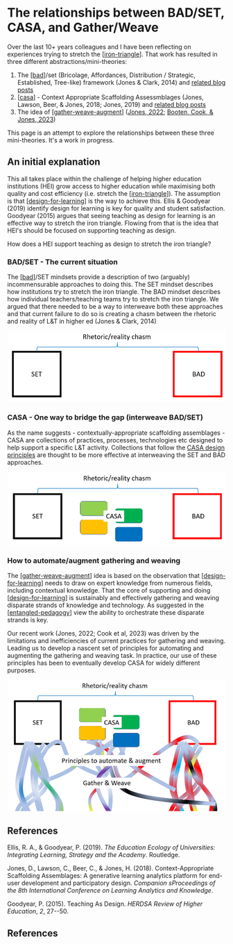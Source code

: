 <!--
 Copyright (C) 2023 David Jones
 
 This file is part of memex.
 
 memex is free software: you can redistribute it and/or modify
 it under the terms of the GNU General Public License as published by
 the Free Software Foundation, either version 3 of the License, or
 (at your option) any later version.
 
 memex is distributed in the hope that it will be useful,
 but WITHOUT ANY WARRANTY; without even the implied warranty of
 MERCHANTABILITY or FITNESS FOR A PARTICULAR PURPOSE.  See the
 GNU General Public License for more details.
 
 You should have received a copy of the GNU General Public License
 along with memex.  If not, see <http://www.gnu.org/licenses/>.
-->

# The relationships between BAD/SET, CASA, and Gather/Weave

Over the last 10+ years colleagues and I have been reflecting on experiences trying to stretch the [[iron-triangle]]. That work has resulted in three different abstractions/mini-theories:

1. The [[bad]]/set (Bricolage, Affordances, Distribution / Strategic, Established, Tree-like) framework (Jones & Clark, 2014) and [related blog posts](https://djon.es/blog/category/bad/)
2. [[casa]] - Context Appropriate Scaffolding Assessmblages (Jones, Lawson, Beer, & Jones, 2018; Jones, 2019) and [related blog posts](https://djon.es/blog/category/casa/)
3. The idea of [[gather-weave-augment]] ([Jones, 2022](https://djon.es/blog/2022/10/10/orchestrating-entangled-relations-to-stretch-the-iron-triangle-observations-from-an-lms-migration/#poster); [Booten, Cook, & Jones, 2023](https://djon.es/blog/2023/02/09/gathers-weavers-and-augmenters-three-principles-for-dynamic-and-sustainable-delivery-of-quality-learning-and-teaching/))

This page is an attempt to explore the relationships between these three mini-theories.  It's a work in progress.

## An initial explanation 

This all takes place within the challenge of helping higher education institutions (HEI) grow access to higher education while maximising both quality and cost efficiency (i.e. stretch the [[iron-triangle]]). The assumption is that [[design-for-learning]] is the way to achieve this. Ellis & Goodyear (2019) identify design for learning is key for quality and student satisfaction. Goodyear (2015) argues that seeing teaching as design for learning is an effective way to stretch the iron triangle. Flowing from that is the idea that HEI's should be focused on supporting teaching as design. 

How does a HEI support teaching as design to stretch the iron triangle?

### BAD/SET - The current situation

The [[bad]]/SET mindsets provide a description of two (arguably) incommensurable approaches to doing this. The SET mindset describes how institutions try to stretch the iron triangle. The BAD mindset describes how individual teachers/teaching teams try to stretch the iron triangle. We argued that there needed to be a way to interweave both these approaches and that current failure to do so is creating a chasm between the rhetoric and reality of L&T in higher ed (Jones & Clark, 2014)

![Illustration of the chasm between the SET/BAD approaches. Two rectangles (labelled BAD and SET) are separate by a chasm](images/bad-set-chasm.png)

### CASA - One way to bridge the gap (interweave BAD/SET)

As the name suggests - contextually-appropriate scaffolding assemblages - CASA are collections of practices, processes, technologies etc designed to help support a specific L&T activity. Collections that follow the [CASA design principles](https://djon.es/blog/2019/08/08/exploring-knowledge-reuse-in-design-for-digital-learning-tweaks-h5p-constructive-templates-and-casa/#initial-design-principles-adr-stage-4) are thought to be more effective at interweaving the SET and BAD approaches.

![The chasm between BAD and SET rectangles are filled by numerous figures representing CASA](images/bad-set-casa.png)

### How to automate/augment gathering and weaving 

The [[gather-weave-augment]] idea is based on the observation that [[design-for-learning]] needs to draw on expert knowledge from numerous fields, including contextual knowledge. That the core of supporting and doing [[design-for-learning]] is sustainably and effectively gathering and weaving disparate strands of knowledge and technology. As suggested in the [[entangled-pedagogy]] view the ability to orchestrate these disparate strands is key.

Our recent work (Jones, 2022; Cook et al, 2023) was driven by the limitations and inefficiencies of current practices for gathering and weaving. Leading us to develop a nascent set of principles for automating and augmenting the gathering and weaving task. In practice, our use of these principles has been to eventually develop CASA for widely different purposes.


![](images/bad-set-casa-gather.png)



## References 

Ellis, R. A., & Goodyear, P. (2019). *The Education Ecology of Universities: Integrating Learning, Strategy and the Academy*. Routledge.

Jones, D., Lawson, C., Beer, C., & Jones, H. (2018). Context-Appropriate Scaffolding Assemblages: A generative learning analytics platform for end-user development and participatory design. *Companion sProceedings of the 8th International Conference on Learning Analytics and Knowledge*.

Goodyear, P. (2015). Teaching As Design. *HERDSA Review of Higher Education*, *2*, 27--50.




## References

[//begin]: # "Autogenerated link references for markdown compatibility"
[iron-triangle]: ../Design/iron-triangle "Iron Triangle"
[bad]: bad "BAD - Bricolage Affordances Distribution"
[casa]: casa "Contextually Appropriate Scaffolding Assemblages (CASA)"
[gather-weave-augment]: ../Design/gather-weave-augment "Gather, Weave, and Augment"
[design-for-learning]: ../Design/design-for-learning "Design for learning"
[entangled-pedagogy]: ../Distribution/entangled-pedagogy "Entangled Pedagogy"
[//end]: # "Autogenerated link references"